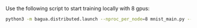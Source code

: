 Use the following script to start training locally with 8 gpus:

```bash
python3 -m bagua.distributed.launch --nproc_per_node=8 mnist_main.py --algorithm gradient_allreduce --num-local-experts 2
```
